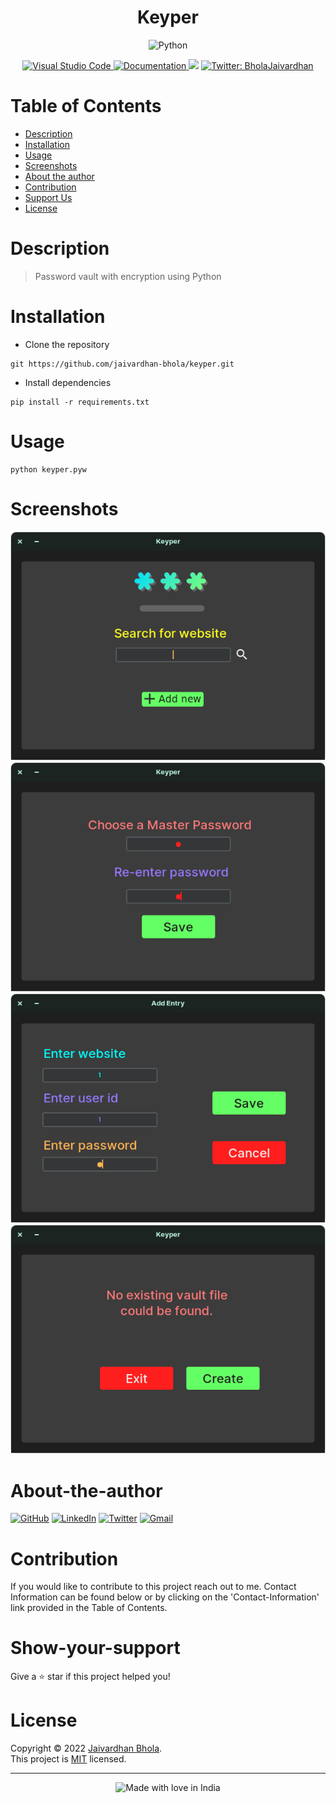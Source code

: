 <h1 align="center">Keyper</h1>
  <div align = "center">
  <a>
  <img src ="http://ForTheBadge.com/images/badges/made-with-python.svg" alt ="Python"/>
    </a>
    </div>
  <p align = "center">
<a href = 'https://code.visualstudio.com/'>
  <img alt ='Visual Studio Code' src='https://img.shields.io/badge/Visual%20Studio%20Code-0078d7.svg'/>
  </a>
  <a href="https://github.com/jaivardhan-bhola/keyper" target="_blank">
  <img alt="Documentation" src="https://img.shields.io/badge/documentation-yes-brightgreen.svg" />
</a>
<a href="undefined"><img src="https://img.shields.io/badge/License-undefined-brightgreen.svg"></a> 
<a href="https://twitter.com/BholaJaivardhan" target="_blank">
<img alt="Twitter: BholaJaivardhan" src="https://img.shields.io/twitter/follow/BholaJaivardhan.svg?style=social" />
</a>
</p>

# Table of Contents
- [Description](#description)
- [Installation](#installation)
- [Usage](#usage)
- [Screenshots](#screenshots)
- [About the author](#about-the-author)
- [Contribution](#contribution)
- [Support Us](#show-your-support)
- [License](#license)

# Description
> Password vault with encryption using Python

# Installation
- Clone the repository

```
git https://github.com/jaivardhan-bhola/keyper.git
```
- Install dependencies 

```
pip install -r requirements.txt
```


# Usage
```
python keyper.pyw
```
# Screenshots
![screenshot](https://github.com/jaivardhan-bhola/keyper/blob/main/screenshots/Keyper1.png)![screenshot](https://github.com/jaivardhan-bhola/keyper/blob/main/screenshots/Keyper2.png)![screenshot](https://github.com/jaivardhan-bhola/keyper/blob/main/screenshots/Keyper3.png)![screenshot](https://github.com/jaivardhan-bhola/keyper/blob/main/screenshots/Keyper4.png)

# About-the-author
[![GitHub](https://img.shields.io/badge/github-%23121011.svg?style=for-the-badge&logo=github&logoColor=white)](https://github.com/jaivardhan-bhola)
[![LinkedIn](https://img.shields.io/badge/linkedin-%230077B5.svg?style=for-the-badge&logo=linkedin&logoColor=white)](https://linkedin.com/in/jaivardhan-bhola-773944214)
[![Twitter](https://img.shields.io/badge/BholaJaivardhan-%231DA1F2.svg?style=for-the-badge&logo=Twitter&logoColor=white)](https://twitter.com/BholaJaivardhan)
[![Gmail](https://img.shields.io/badge/Gmail-D14836?style=for-the-badge&logo=gmail&logoColor=white)](mailto:jaivardhan.bhola@gmail.com)

# Contribution
If you would like to contribute to this project reach out to me. Contact Information can be found below or by clicking on the 'Contact-Information' link provided in the Table of Contents.

# Show-your-support
Give a ⭐️ star if this project helped you!

# License
Copyright © 2022 [Jaivardhan Bhola](https://github.com/jaivardhan-bhola).<br />
This project is [MIT](https://github.com/jaivardhan-bhola/keyper/blob/main/LICENSE) licensed.
***
<div align = "center"><img src="https://madewithlove.now.sh/in?heart=true&colorA=%23505050&colorB=%235032b4&template=for-the-badge&text=India" alt="Made with love in India"></div>

